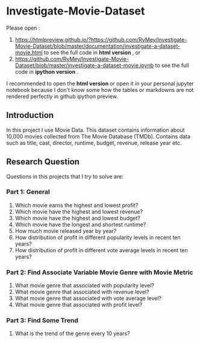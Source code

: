 # Investigate-Movie-Dataset

Please open :
1. https://htmlpreview.github.io/?https://github.com/RyMey/Investigate-Movie-Dataset/blob/master/documentation/investigate-a-dataset-movie.html to see the full code in <b> html version </b>, or
2. https://github.com/RyMey/Investigate-Movie-Dataset/blob/master/investigate-a-dataset-movie.ipynb to see the full code in <b> ipython version </b>.

I recommended to open the <b> html version </b> or open it in your personal jupyter notebook because I don't know some how the tables or markdowns are not rendered perfectly in github ipython preview.

## Introduction
In this project I use Movie Data. This dataset contains information about 10,000 movies collected from The Movie Database (TMDb). Contains data such as title, cast, director, runtime, budget, revenue, release year etc.
## Research Question
Questions in this projects that I try to solve are:

### Part 1: General
1. Which movie earns the highest and lowest profit?
2. Which movie have the highest and lowest revenue?
3. Which movie have the highest and lowest budget?
4. Which movie have the longest and shortest runtime?
5. How much movie released year by year?
6. How distribution of profit in different popularity levels in recent ten years?
7. How distribution of profit in different vote average levels in recent ten years?
### Part 2: Find Associate Variable Movie Genre with Movie Metric
1. What movie genre that associated with popularity level?
2. What movie genre that associated with revenue level?
3. What movie genre that associated with vote average level?
4. What movie genre that associated with profit level?
### Part 3: Find Some Trend
1. What is the trend of the genre every 10 years?
